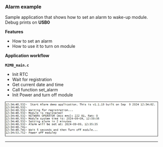 
### Alarm example 

Sample application that shows how to set an alarm to wake-up module. Debug prints on **USB0**


**Features**


- How to set an alarm
- How to use it to turn on module


**Application workflow**

**`M2MB_main.c`**

- Init RTC
- Wait for registration
- Get current date and time
- Call function set_alarm
- Init Power and turn off module

![](../../pictures/samples/ALARM_bordered.png)

---------------------

